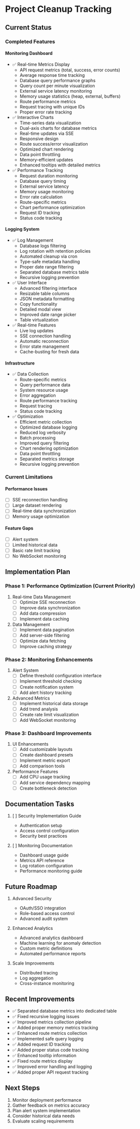# Project Cleanup Tracking

## Current Status

### Completed Features

#### Monitoring Dashboard
- ✅ Real-time Metrics Display
  - API request metrics (total, success, error counts)
  - Average response time tracking
  - Database query performance graphs
  - Query count per minute visualization
  - External service latency monitoring
  - Memory usage statistics (heap, external, buffers)
  - Route performance metrics
  - Request tracing with unique IDs
  - Proper error rate tracking
- ✅ Interactive Charts
  - Time-series data visualization
  - Dual-axis charts for database metrics
  - Real-time updates via SSE
  - Responsive design
  - Route success/error visualization
  - Optimized chart rendering
  - Data point throttling
  - Memory-efficient updates
  - Enhanced tooltips with detailed metrics
- ✅ Performance Tracking
  - Request duration monitoring
  - Database query timing
  - External service latency
  - Memory usage monitoring
  - Error rate calculation
  - Route-specific metrics
  - Chart performance optimization
  - Request ID tracking
  - Status code tracking

#### Logging System
- ✅ Log Management
  - Database logs filtering
  - Log rotation with retention policies
  - Automated cleanup via cron
  - Type-safe metadata handling
  - Proper date range filtering
  - Separated database metrics table
  - Recursive logging prevention
- ✅ User Interface
  - Advanced filtering interface
  - Resizable table columns
  - JSON metadata formatting
  - Copy functionality
  - Detailed modal view
  - Improved date range picker
  - Table virtualization
- ✅ Real-time Features
  - Live log updates
  - SSE connection handling
  - Automatic reconnection
  - Error state management
  - Cache-busting for fresh data

#### Infrastructure
- ✅ Data Collection
  - Route-specific metrics
  - Query performance data
  - System resource usage
  - Error aggregation
  - Route performance tracking
  - Request tracing
  - Status code tracking
- ✅ Optimization
  - Efficient metric collection
  - Optimized database logging
  - Reduced log verbosity
  - Batch processing
  - Improved query filtering
  - Chart rendering optimization
  - Data point throttling
  - Separated metrics storage
  - Recursive logging prevention

### Current Limitations

#### Performance Issues
- [ ] SSE reconnection handling
- [ ] Large dataset rendering
- [ ] Real-time data synchronization
- [ ] Memory usage optimization

#### Feature Gaps
- [ ] Alert system
- [ ] Limited historical data
- [ ] Basic rate limit tracking
- [ ] No WebSocket monitoring

## Implementation Plan

### Phase 1: Performance Optimization (Current Priority)
1. Real-time Data Management
   - [ ] Optimize SSE reconnection
   - [ ] Improve data synchronization
   - [ ] Add data compression
   - [ ] Implement data caching

2. Data Management
   - [ ] Implement data pagination
   - [ ] Add server-side filtering
   - [ ] Optimize data fetching
   - [ ] Improve caching strategy

### Phase 2: Monitoring Enhancements
1. Alert System
   - [ ] Define threshold configuration interface
   - [ ] Implement threshold checking
   - [ ] Create notification system
   - [ ] Add alert history tracking

2. Advanced Metrics
   - [ ] Implement historical data storage
   - [ ] Add trend analysis
   - [ ] Create rate limit visualization
   - [ ] Add WebSocket monitoring

### Phase 3: Dashboard Improvements
1. UI Enhancements
   - [ ] Add customizable layouts
   - [ ] Create dashboard presets
   - [ ] Implement metric export
   - [ ] Add comparison tools

2. Performance Features
   - [ ] Add CPU usage tracking
   - [ ] Add service dependency mapping
   - [ ] Create bottleneck detection

## Documentation Tasks
1. [ ] Security Implementation Guide
   - Authentication setup
   - Access control configuration
   - Security best practices

2. [ ] Monitoring Documentation
   - Dashboard usage guide
   - Metrics API reference
   - Log rotation configuration
   - Performance monitoring guide

## Future Roadmap
1. Advanced Security
   - OAuth/SSO integration
   - Role-based access control
   - Advanced audit system

2. Enhanced Analytics
   - Advanced analytics dashboard
   - Machine learning for anomaly detection
   - Custom metric definitions
   - Automated performance reports

3. Scale Improvements
   - Distributed tracing
   - Log aggregation
   - Cross-instance monitoring

## Recent Improvements
- ✅ Separated database metrics into dedicated table
- ✅ Fixed recursive logging issues
- ✅ Improved metrics collection pipeline
- ✅ Added proper memory metrics tracking
- ✅ Enhanced route metrics collection
- ✅ Implemented safe query logging
- ✅ Added request ID tracking
- ✅ Added proper status code tracking
- ✅ Enhanced tooltip information
- ✅ Fixed route metrics display
- ✅ Improved error handling and logging
- ✅ Added proper API request tracking

## Next Steps
1. Monitor deployment performance
2. Gather feedback on metrics accuracy
3. Plan alert system implementation
4. Consider historical data needs
5. Evaluate scaling requirements